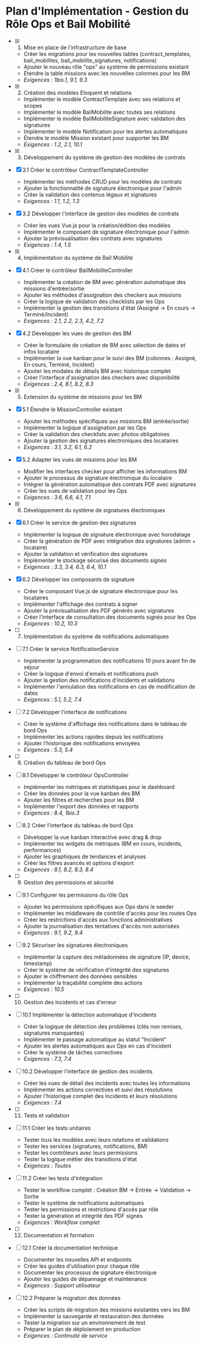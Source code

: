 # Plan d'Implémentation - Gestion du Rôle Ops et Bail Mobilité

-   [x] 1. Mise en place de l'infrastructure de base

    -   Créer les migrations pour les nouvelles tables (contract_templates, bail_mobilites, bail_mobilite_signatures, notifications)
    -   Ajouter le nouveau rôle "ops" au système de permissions existant
    -   Étendre la table missions avec les nouvelles colonnes pour les BM
    -   _Exigences : 1bis.1, 9.1, 9.3_

-   [x] 2. Création des modèles Eloquent et relations

    -   Implémenter le modèle ContractTemplate avec ses relations et scopes
    -   Implémenter le modèle BailMobilite avec toutes ses relations
    -   Implémenter le modèle BailMobiliteSignature avec validation des signatures
    -   Implémenter le modèle Notification pour les alertes automatiques
    -   Étendre le modèle Mission existant pour supporter les BM
    -   _Exigences : 1.2, 2.1, 10.1_

-   [x] 3. Développement du système de gestion des modèles de contrats
-   [x] 3.1 Créer le contrôleur ContractTemplateController

    -   Implémenter les méthodes CRUD pour les modèles de contrats
    -   Ajouter la fonctionnalité de signature électronique pour l'admin
    -   Créer la validation des contenus légaux et signatures
    -   _Exigences : 1.1, 1.2, 1.3_

-   [x] 3.2 Développer l'interface de gestion des modèles de contrats

    -   Créer les vues Vue.js pour la création/édition des modèles
    -   Implémenter le composant de signature électronique pour l'admin
    -   Ajouter la prévisualisation des contrats avec signatures
    -   _Exigences : 1.4, 1.5_

-   [x] 4. Implémentation du système de Bail Mobilité
-   [x] 4.1 Créer le contrôleur BailMobiliteController

    -   Implémenter la création de BM avec génération automatique des missions d'entrée/sortie
    -   Ajouter les méthodes d'assignation des checkers aux missions
    -   Créer la logique de validation des checklists par les Ops
    -   Implémenter la gestion des transitions d'état (Assigné → En cours → Terminé/Incident)
    -   _Exigences : 2.1, 2.2, 2.3, 4.2, 7.2_

-   [x] 4.2 Développer les vues de gestion des BM

    -   Créer le formulaire de création de BM avec sélection de dates et infos locataire
    -   Implémenter la vue kanban pour le suivi des BM (colonnes : Assigné, En cours, Terminé, Incident)
    -   Ajouter les modales de détails BM avec historique complet
    -   Créer l'interface d'assignation des checkers avec disponibilité
    -   _Exigences : 2.4, 8.1, 8.2, 8.3_

-   [x] 5. Extension du système de missions pour les BM
-   [x] 5.1 Étendre le MissionController existant

    -   Ajouter les méthodes spécifiques aux missions BM (entrée/sortie)
    -   Implémenter la logique d'assignation par les Ops
    -   Créer la validation des checklists avec photos obligatoires
    -   Ajouter la gestion des signatures électroniques des locataires
    -   _Exigences : 3.1, 3.2, 6.1, 6.2_

-   [x] 5.2 Adapter les vues de missions pour les BM

    -   Modifier les interfaces checker pour afficher les informations BM
    -   Ajouter le processus de signature électronique du locataire
    -   Intégrer la génération automatique des contrats PDF avec signatures
    -   Créer les vues de validation pour les Ops
    -   _Exigences : 3.6, 6.6, 4.1, 7.1_

-   [x] 6. Développement du système de signatures électroniques
-   [x] 6.1 Créer le service de gestion des signatures

    -   Implémenter la logique de signature électronique avec horodatage
    -   Créer la génération de PDF avec intégration des signatures (admin + locataire)
    -   Ajouter la validation et vérification des signatures
    -   Implémenter le stockage sécurisé des documents signés
    -   _Exigences : 3.3, 3.4, 6.3, 6.4, 10.1_

-   [x] 6.2 Développer les composants de signature

    -   Créer le composant Vue.js de signature électronique pour les locataires
    -   Implémenter l'affichage des contrats à signer
    -   Ajouter la prévisualisation des PDF générés avec signatures
    -   Créer l'interface de consultation des documents signés pour les Ops
    -   _Exigences : 10.2, 10.3_

-   [ ] 7. Implémentation du système de notifications automatiques
-   [ ] 7.1 Créer le service NotificationService

    -   Implémenter la programmation des notifications 10 jours avant fin de séjour
    -   Créer la logique d'envoi d'emails et notifications push
    -   Ajouter la gestion des notifications d'incidents et validations
    -   Implémenter l'annulation des notifications en cas de modification de dates
    -   _Exigences : 5.1, 5.2, 7.4_

-   [ ] 7.2 Développer l'interface de notifications

    -   Créer le système d'affichage des notifications dans le tableau de bord Ops
    -   Implémenter les actions rapides depuis les notifications
    -   Ajouter l'historique des notifications envoyées
    -   _Exigences : 5.3, 5.4_

-   [ ] 8. Création du tableau de bord Ops
-   [ ] 8.1 Développer le contrôleur OpsController

    -   Implémenter les métriques et statistiques pour le dashboard
    -   Créer les données pour la vue kanban des BM
    -   Ajouter les filtres et recherches pour les BM
    -   Implémenter l'export des données et rapports
    -   _Exigences : 8.4, 1bis.3_

-   [ ] 8.2 Créer l'interface du tableau de bord Ops

    -   Développer la vue kanban interactive avec drag & drop
    -   Implémenter les widgets de métriques (BM en cours, incidents, performances)
    -   Ajouter les graphiques de tendances et analyses
    -   Créer les filtres avancés et options d'export
    -   _Exigences : 8.1, 8.2, 8.3, 8.4_

-   [ ] 9. Gestion des permissions et sécurité
-   [ ] 9.1 Configurer les permissions du rôle Ops

    -   Ajouter les permissions spécifiques aux Ops dans le seeder
    -   Implémenter les middleware de contrôle d'accès pour les routes Ops
    -   Créer les restrictions d'accès aux fonctions administratives
    -   Ajouter la journalisation des tentatives d'accès non autorisées
    -   _Exigences : 9.1, 9.2, 9.4_

-   [ ] 9.2 Sécuriser les signatures électroniques

    -   Implémenter la capture des métadonnées de signature (IP, device, timestamp)
    -   Créer le système de vérification d'intégrité des signatures
    -   Ajouter le chiffrement des données sensibles
    -   Implémenter la traçabilité complète des actions
    -   _Exigences : 10.5_

-   [ ] 10. Gestion des incidents et cas d'erreur
-   [ ] 10.1 Implémenter la détection automatique d'incidents

    -   Créer la logique de détection des problèmes (clés non remises, signatures manquantes)
    -   Implémenter le passage automatique au statut "Incident"
    -   Ajouter les alertes automatiques aux Ops en cas d'incident
    -   Créer le système de tâches correctives
    -   _Exigences : 7.3, 7.4_

-   [ ] 10.2 Développer l'interface de gestion des incidents

    -   Créer les vues de détail des incidents avec toutes les informations
    -   Implémenter les actions correctives et suivi des résolutions
    -   Ajouter l'historique complet des incidents et leurs résolutions
    -   _Exigences : 7.4_

-   [ ] 11. Tests et validation
-   [ ] 11.1 Créer les tests unitaires

    -   Tester tous les modèles avec leurs relations et validations
    -   Tester les services (signatures, notifications, BM)
    -   Tester les contrôleurs avec leurs permissions
    -   Tester la logique métier des transitions d'état
    -   _Exigences : Toutes_

-   [ ] 11.2 Créer les tests d'intégration

    -   Tester le workflow complet : Création BM → Entrée → Validation → Sortie
    -   Tester le système de notifications automatiques
    -   Tester les permissions et restrictions d'accès par rôle
    -   Tester la génération et intégrité des PDF signés
    -   _Exigences : Workflow complet_

-   [ ] 12. Documentation et formation
-   [ ] 12.1 Créer la documentation technique

    -   Documenter les nouvelles API et endpoints
    -   Créer les guides d'utilisation pour chaque rôle
    -   Documenter les processus de signature électronique
    -   Ajouter les guides de dépannage et maintenance
    -   _Exigences : Support utilisateur_

-   [ ] 12.2 Préparer la migration des données
    -   Créer les scripts de migration des missions existantes vers les BM
    -   Implémenter la sauvegarde et restauration des données
    -   Tester la migration sur un environnement de test
    -   Préparer le plan de déploiement en production
    -   _Exigences : Continuité de service_

